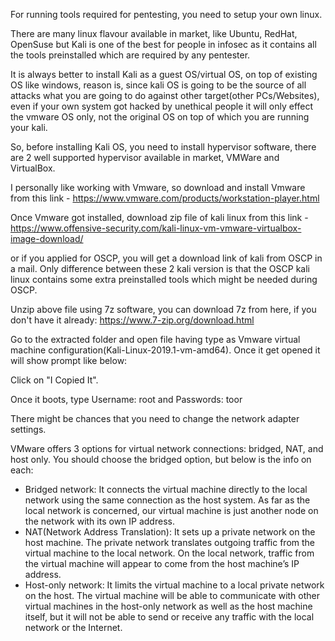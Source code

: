 For running tools required for pentesting, you need to setup your own linux.

There are many linux flavour available in market, like Ubuntu, RedHat, OpenSuse but Kali is one of the best for people in infosec as it
contains all the tools preinstalled which are required by any pentester.

It is always better to install Kali as a guest OS/virtual OS, on top of existing OS like windows, reason is, since kali OS is going to be the source of all attacks what you
are going to do against other target(other PCs/Websites), even if your own system got hacked by unethical people it will only effect the vmware OS only, not the original OS on top of which you are running your kali.

So, before installing Kali OS, you need to install hypervisor software, there are 2 well supported hypervisor available in market, VMWare and VirtualBox.

I personally like working with Vmware, so download and install Vmware from this link - https://www.vmware.com/products/workstation-player.html

Once Vmware got installed, download zip file of kali linux from this link - https://www.offensive-security.com/kali-linux-vm-vmware-virtualbox-image-download/

or if you applied for OSCP, you will get a download link of kali from OSCP in a mail. Only difference between these 2 kali version is that the OSCP kali linux contains some extra preinstalled tools which might be needed during OSCP.

Unzip above file using 7z software, you can download 7z from here, if you don't have it already: https://www.7-zip.org/download.html

Go to the extracted folder and open file having type as Vmware virtual machine configuration(Kali-Linux-2019.1-vm-amd64). Once it get opened it will show prompt like below:

Click on "I Copied It".

Once it boots, type Username: root and Passwords: toor

There might be chances that you need to change the network adapter settings.

VMware offers 3 options for virtual network connections: bridged, NAT, and host only. You should choose the bridged option, but below is the info on each:
- Bridged network: It connects the virtual machine directly to the local network using the same connection as the host system. As far as the local network is concerned, our virtual machine is just another node
on the network with its own IP address.
- NAT(Network Address Translation): It sets up a private network on the host machine. The private network translates outgoing traffic from the virtual machine to the local network. On the local network, traffic from
the virtual machine will appear to come from the host machine’s IP
address.
- Host-only network: It limits the virtual machine to a local private network on the host. The virtual machine will be able to communicate with other virtual machines in the host-only network as well as the host machine itself, but it will not be able to send or receive any traffic with the local network or the Internet.

